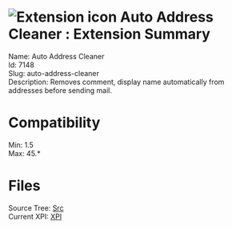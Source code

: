 # ![Extension icon](https://addons.thunderbird.net/static/img/addon-icons/default-64.png) Auto Address Cleaner : Extension Summary

Name: Auto Address Cleaner  
Id: 7148  
Slug: auto-address-cleaner  
Description: Removes comment, display name automatically from addresses before sending mail.
  

# Compatibility
Min: 1.5  
Max: 45.*  

# Files

Source Tree: [Src](C:/Dev/Thunderbird/ThunderKdB/xall/xOther/7148-auto-address-cleaner/src)  
Current XPI: [XPI](C:/Dev/Thunderbird/ThunderKdB/xall/xOther/7148-auto-address-cleaner/xpi)  



